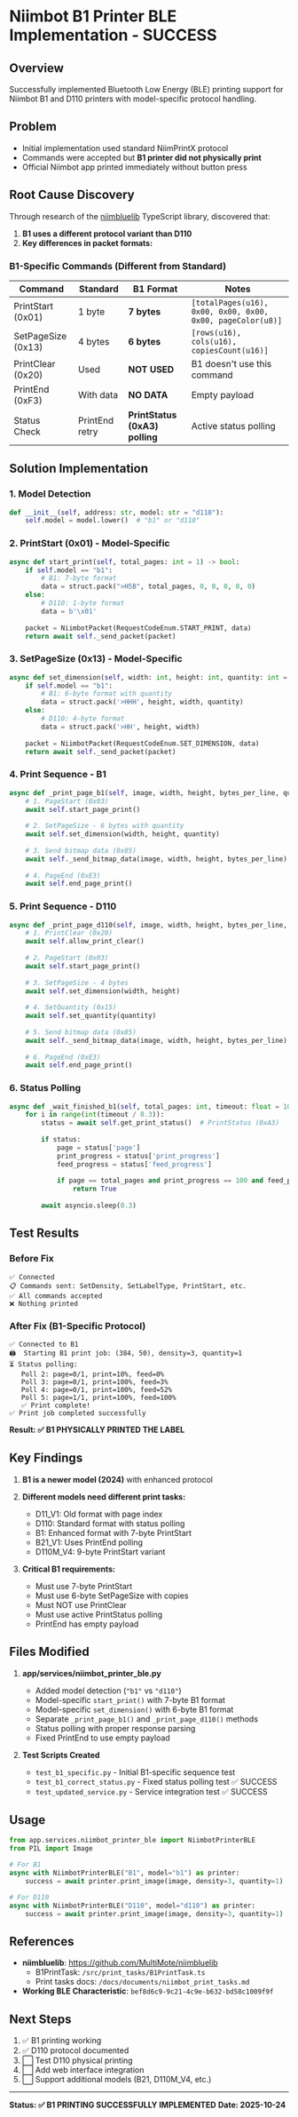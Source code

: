 # Niimbot B1 Printer BLE Implementation - SUCCESS

## Overview
Successfully implemented Bluetooth Low Energy (BLE) printing support for Niimbot B1 and D110 printers with model-specific protocol handling.

## Problem
- Initial implementation used standard NiimPrintX protocol
- Commands were accepted but **B1 printer did not physically print**
- Official Niimbot app printed immediately without button press

## Root Cause Discovery
Through research of the [niimbluelib](https://github.com/MultiMote/niimbluelib) TypeScript library, discovered that:

1. **B1 uses a different protocol variant than D110**
2. **Key differences in packet formats:**

### B1-Specific Commands (Different from Standard)

| Command | Standard | B1 Format | Notes |
|---------|----------|-----------|-------|
| PrintStart (0x01) | 1 byte | **7 bytes** | `[totalPages(u16), 0x00, 0x00, 0x00, 0x00, pageColor(u8)]` |
| SetPageSize (0x13) | 4 bytes | **6 bytes** | `[rows(u16), cols(u16), copiesCount(u16)]` |
| PrintClear (0x20) | Used | **NOT USED** | B1 doesn't use this command |
| PrintEnd (0xF3) | With data | **NO DATA** | Empty payload |
| Status Check | PrintEnd retry | **PrintStatus (0xA3) polling** | Active status polling |

## Solution Implementation

### 1. Model Detection
```python
def __init__(self, address: str, model: str = "d110"):
    self.model = model.lower()  # "b1" or "d110"
```

### 2. PrintStart (0x01) - Model-Specific
```python
async def start_print(self, total_pages: int = 1) -> bool:
    if self.model == "b1":
        # B1: 7-byte format
        data = struct.pack(">H5B", total_pages, 0, 0, 0, 0, 0)
    else:
        # D110: 1-byte format
        data = b'\x01'
    
    packet = NiimbotPacket(RequestCodeEnum.START_PRINT, data)
    return await self._send_packet(packet)
```

### 3. SetPageSize (0x13) - Model-Specific
```python
async def set_dimension(self, width: int, height: int, quantity: int = 1) -> bool:
    if self.model == "b1":
        # B1: 6-byte format with quantity
        data = struct.pack('>HHH', height, width, quantity)
    else:
        # D110: 4-byte format
        data = struct.pack('>HH', height, width)
    
    packet = NiimbotPacket(RequestCodeEnum.SET_DIMENSION, data)
    return await self._send_packet(packet)
```

### 4. Print Sequence - B1
```python
async def _print_page_b1(self, image, width, height, bytes_per_line, quantity):
    # 1. PageStart (0x03)
    await self.start_page_print()
    
    # 2. SetPageSize - 6 bytes with quantity
    await self.set_dimension(width, height, quantity)
    
    # 3. Send bitmap data (0x85)
    await self._send_bitmap_data(image, width, height, bytes_per_line)
    
    # 4. PageEnd (0xE3)
    await self.end_page_print()
```

### 5. Print Sequence - D110
```python
async def _print_page_d110(self, image, width, height, bytes_per_line, quantity):
    # 1. PrintClear (0x20)
    await self.allow_print_clear()
    
    # 2. PageStart (0x03)
    await self.start_page_print()
    
    # 3. SetPageSize - 4 bytes
    await self.set_dimension(width, height)
    
    # 4. SetQuantity (0x15)
    await self.set_quantity(quantity)
    
    # 5. Send bitmap data (0x85)
    await self._send_bitmap_data(image, width, height, bytes_per_line)
    
    # 6. PageEnd (0xE3)
    await self.end_page_print()
```

### 6. Status Polling
```python
async def _wait_finished_b1(self, total_pages: int, timeout: float = 10.0):
    for i in range(int(timeout / 0.3)):
        status = await self.get_print_status()  # PrintStatus (0xA3)
        
        if status:
            page = status['page']
            print_progress = status['print_progress']
            feed_progress = status['feed_progress']
            
            if page == total_pages and print_progress == 100 and feed_progress == 100:
                return True
        
        await asyncio.sleep(0.3)
```

## Test Results

### Before Fix
```
✅ Connected
📋 Commands sent: SetDensity, SetLabelType, PrintStart, etc.
✅ All commands accepted
❌ Nothing printed
```

### After Fix (B1-Specific Protocol)
```
✅ Connected to B1
🖨️  Starting B1 print job: (384, 50), density=3, quantity=1
⏳ Status polling:
   Poll 2: page=0/1, print=10%, feed=0%
   Poll 3: page=0/1, print=100%, feed=3%
   Poll 4: page=0/1, print=100%, feed=52%
   Poll 5: page=1/1, print=100%, feed=100%
   ✅ Print complete!
✅ Print job completed successfully
```

**Result: ✅ B1 PHYSICALLY PRINTED THE LABEL**

## Key Findings

1. **B1 is a newer model (2024)** with enhanced protocol
2. **Different models need different print tasks:**
   - D11_V1: Old format with page index
   - D110: Standard format with status polling
   - B1: Enhanced format with 7-byte PrintStart
   - B21_V1: Uses PrintEnd polling
   - D110M_V4: 9-byte PrintStart variant

3. **Critical B1 requirements:**
   - Must use 7-byte PrintStart
   - Must use 6-byte SetPageSize with copies
   - Must NOT use PrintClear
   - Must use active PrintStatus polling
   - PrintEnd has empty payload

## Files Modified

1. **app/services/niimbot_printer_ble.py**
   - Added model detection (`"b1"` vs `"d110"`)
   - Model-specific `start_print()` with 7-byte B1 format
   - Model-specific `set_dimension()` with 6-byte B1 format
   - Separate `_print_page_b1()` and `_print_page_d110()` methods
   - Status polling with proper response parsing
   - Fixed PrintEnd to use empty payload

2. **Test Scripts Created**
   - `test_b1_specific.py` - Initial B1-specific sequence test
   - `test_b1_correct_status.py` - Fixed status polling test ✅ SUCCESS
   - `test_updated_service.py` - Service integration test ✅ SUCCESS

## Usage

```python
from app.services.niimbot_printer_ble import NiimbotPrinterBLE
from PIL import Image

# For B1
async with NiimbotPrinterBLE("B1", model="b1") as printer:
    success = await printer.print_image(image, density=3, quantity=1)

# For D110
async with NiimbotPrinterBLE("D110", model="d110") as printer:
    success = await printer.print_image(image, density=3, quantity=1)
```

## References

- **niimbluelib**: https://github.com/MultiMote/niimbluelib
  - B1PrintTask: `/src/print_tasks/B1PrintTask.ts`
  - Print tasks docs: `/docs/documents/niimbot_print_tasks.md`
- **Working BLE Characteristic**: `bef8d6c9-9c21-4c9e-b632-bd58c1009f9f`

## Next Steps

1. ✅ B1 printing working
2. ✅ D110 protocol documented
3. ⬜ Test D110 physical printing
4. ⬜ Add web interface integration
5. ⬜ Support additional models (B21, D110M_V4, etc.)

---

**Status: ✅ B1 PRINTING SUCCESSFULLY IMPLEMENTED**
**Date: 2025-10-24**
